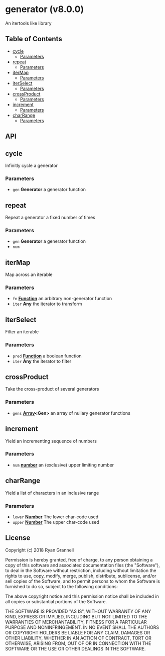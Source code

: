 
# generator (v8.0.0)

An itertools like library

## Table of Contents

- [cycle](#cycle)
  * [Parameters](#parameters)
- [repeat](#repeat)
  * [Parameters](#parameters-1)
- [iterMap](#itermap)
  * [Parameters](#parameters-2)
- [iterSelect](#iterselect)
  * [Parameters](#parameters-3)
- [crossProduct](#crossproduct)
  * [Parameters](#parameters-4)
- [increment](#increment)
  * [Parameters](#parameters-5)
- [charRange](#charrange)
  * [Parameters](#parameters-6)

## API

<!-- Generated by documentation.js. Update this documentation by updating the source code. -->

## cycle

Infinitly cycle a generator

### Parameters

-   `gen` **Generator** a generator function

## repeat

Repeat a generator a fixed number of times

### Parameters

-   `gen` **Generator** a generator function
-   `num`  

## iterMap

Map across an iterable

### Parameters

-   `fn` **[Function][1]** an arbitrary non-generator function
-   `iter` **Any** the iterator to transform

## iterSelect

Filter an iterable

### Parameters

-   `pred` **[Function][1]** a boolean function
-   `iter` **Any** the iterator to filter

## crossProduct

Take the cross-product of several generators

### Parameters

-   `gens` **[Array][2]&lt;Gen>** an array of nullary generator functions

## increment

Yield an incrementing sequence of numbers

### Parameters

-   `num` **[number][3]** an (exclusive) upper limiting number

## charRange

Yield a list of characters in an inclusive range

### Parameters

-   `lower` **[Number][3]** The lower char-code used
-   `upper` **[Number][3]** The upper char-code used

[1]: https://developer.mozilla.org/docs/Web/JavaScript/Reference/Statements/function

[2]: https://developer.mozilla.org/docs/Web/JavaScript/Reference/Global_Objects/Array

[3]: https://developer.mozilla.org/docs/Web/JavaScript/Reference/Global_Objects/Number


## License

Copyright (c) 2018 Ryan Grannell

Permission is hereby granted, free of charge, to any person obtaining a copy of this software and associated documentation files (the "Software"), to deal in the Software without restriction, including without limitation the rights to use, copy, modify, merge, publish, distribute, sublicense, and/or sell copies of the Software, and to permit persons to whom the Software is furnished to do so, subject to the following conditions:

The above copyright notice and this permission notice shall be included in all copies or substantial portions of the Software.

THE SOFTWARE IS PROVIDED "AS IS", WITHOUT WARRANTY OF ANY KIND, EXPRESS OR IMPLIED, INCLUDING BUT NOT LIMITED TO THE WARRANTIES OF MERCHANTABILITY, FITNESS FOR A PARTICULAR PURPOSE AND NONINFRINGEMENT. IN NO EVENT SHALL THE AUTHORS OR COPYRIGHT HOLDERS BE LIABLE FOR ANY CLAIM, DAMAGES OR OTHER LIABILITY, WHETHER IN AN ACTION OF CONTRACT, TORT OR OTHERWISE, ARISING FROM, OUT OF OR IN CONNECTION WITH THE SOFTWARE OR THE USE OR OTHER DEALINGS IN THE SOFTWARE.
